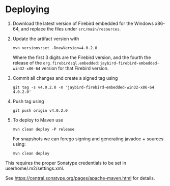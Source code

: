 Deploying
=========

1. Download the latest version of Firebird embedded for the Windows x86-64, and
replace the files under `src/main/resources`.
2. Update the artifact version with

   ```
   mvn versions:set -DnewVersion=4.0.2.0
   ```
   
   Where the first 3 digits are the Firebird version, and the fourth the release
of the `org.firebirdsql.embedded:jaybird-firebird-embedded-win32-x86-64` version 
for that Firebird version.
3. Commit all changes and create a signed tag using

    ```
    git tag -s v4.0.2.0 -m 'jaybird-firebird-embedded-win32-x86-64 4.0.2.0'
    ```
4. Push tag using

    ```
    git push origin v4.0.2.0
    ```

5. To deploy to Maven use

    ```
    mvn clean deploy -P release
    ```
    
    For snapshots we can forego signing and generating javadoc + sources using:
    
    ```
    mvn clean deploy
    ```

This requires the proper Sonatype credentials to be set in userhome/.m2/settings.xml.

See https://central.sonatype.org/pages/apache-maven.html for details.
 